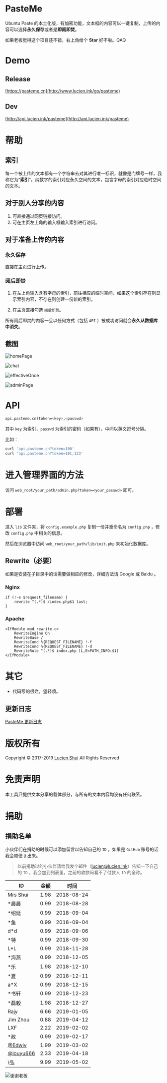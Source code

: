 # PasteMe

Ubuntu Paste 的本土化版，有加密功能，文本框的内容可以一键复制，上传的内容可以选择**永久保存**或者是**即阅即焚**。

如果老板觉得这个项目还不错，右上角给个 **Star** 好不啦。QAQ

# Demo 

## Release

[https://pasteme.cn](http://www.lucien.ink/go/pasteme)

## Dev

[http://api.lucien.ink/pasteme](http://api.lucien.ink/pasteme)

# 帮助

## 索引

每一个被上传的文本都有一个字符串去对其进行唯一标识，就像是门牌号一样，我称它为“**索引**”。纯数字的索引对应永久空间的文本，包含字母的索引对应临时空间的文本。

## 对于别人分享的内容

1. 可直接通过网页链接访问。
2. 可在主页左上角的输入框输入索引进行访问。

## 对于准备上传的内容

### 永久保存

直接在主页进行上传。

### 阅后即焚

1. 在左上角输入含有字母的索引，前往相应的临时空间，如果这个索引存在则显示索引内容，不存在则创建一份新的索引。

2. 在主页直接勾选 `阅后即焚`。

所有阅后即焚的内容一旦以任何方式（包括 `API` ）被成功访问就会**永久从数据库中消失**。

## 截图

![homePage](https://github.com/LucienShui/gitcdn/blob/master/pasteme_home.png?raw=true)

![chat](https://github.com/LucienShui/gitcdn/blob/master/pasteme_chat.png?raw=true)

![effectiveOnce](https://github.com/LucienShui/gitcdn/blob/master/pasteme_read_once.png?raw=true)

![adminPage](https://github.com/LucienShui/gitcdn/blob/master/pasteme_admin.png?raw=true)

# API

```bash
api.pasteme.cn?token=<key>,<passwd>
```

其中 `key` 为索引，`passwd` 为索引的密码（如果有），中间以英文逗号分隔。

比如：

```bash
curl 'api.pasteme.cn?token=100'
curl 'api.pasteme.cn?token=101,123'
```

# 进入管理界面的方法

访问 `web_root/your_path/admin.php?token=<your_passwd>` 即可。

# 部署

进入 `lib` 文件夹，将 `config.example.php` 复制一份并重命名为 `config.php` ，修改 `config.php` 中相关的信息。

然后在浏览器中访问 `web_root/your_path/lib/init.php` 来初始化数据库。

## Rewrite（必要）

如果是安装在子目录中的话需要做相应的修改，详细方法请 Google 或 Baidu 。

### Nginx

```
if (!-e $request_filename) {
    rewrite ^(.*)$ /index.php$1 last;
}
```

### Apache

```
<IfModule mod_rewrite.c>
    RewriteEngine On
    RewriteBase /
    RewriteCond %{REQUEST_FILENAME} !-f
    RewriteCond %{REQUEST_FILENAME} !-d
    RewriteRule ^(.*)$ index.php [L,E=PATH_INFO:$1]
</IfModule>
```

# 其它

+ 代码写的很烂，望轻喷。

## 更新日志

[PasteMe 更新日志](https://www.lucien.ink/pasteme_log.html)

# 版权所有

Copyright © 2017-2019 [Lucien Shui](http://www.lucien.ink) All Rights Reserved

# 免责声明

本工具只提供文本分享的载体部分，与所有的文本内容均没有任何联系。

# 捐助

## 捐助名单

小伙伴们在捐助的时候可以添加留言以告知自己的 `ID` ，如果是 `GitHub` 账号的话我会顺便 `@` 出来。

> 以前捐助过的小伙伴请给我发个邮件（lucien@lucien.ink）告知一下自己的 `ID` ，我会加到列表里，之前的收款码看不了付款人 `ID` 的全称。

| ID | 金额 | 时间 |
|--|--|--|
| Mrs Shui | 1.98 | 2018-08-24 |
| \*晨晨 | 0.99 | 2018-08-28 |
| \*绍延 | 0.99 | 2018-09-04 |
| \*鱼 | 0.99 | 2018-09-04 |
| d\*d | 0.99 | 2018-09-06 |
| \*特 | 0.99 | 2018-09-30 |
| L\*L | 0.99 | 2018-11-28 |
| \*海燕 | 0.99 | 2018-12-05 |
| \*乐 | 1.98 | 2018-12-10 |
| \*夏 | 0.99 | 2018-12-11 |
| a\*X | 0.99 | 2018-12-15 |
| \*书轩 | 0.99 | 2018-12-23 |
| \*磊毅 | 1.98 | 2018-12-27 |
| Rajy | 6.66 | 2019-01-05 |
| Jim Zhou | 0.88 | 2019-04-12 |
| LXF | 2.22 | 2019-02-02 |
| \*政 | 0.99 | 2019-02-17 |
| [@Edwiv](https://github.com/Edwiv) | 1.99 | 2019-03-02 |
| [@louyu666](https://github.com/louyu666) | 2.33 | 2019-04-18 |
| \弘 | 9.99 | 2019-05-02 |

![谢谢老板](https://github.com/LucienShui/gitcdn/blob/master/pasteme_donate.png?raw=true)
